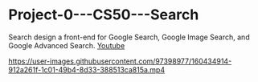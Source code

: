 # Project-0---CS50---Search
Search design a front-end for Google Search, Google Image Search, and Google Advanced Search.
[Youtube](https://www.youtube.com/watch?v=uaq0L8kKjU8)

https://user-images.githubusercontent.com/97398977/160434914-912a261f-1c01-49b4-8d33-388513ca815a.mp4

